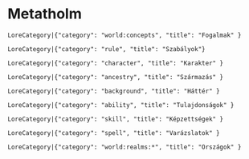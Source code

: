 # Metatholm

`LoreCategory|{"category": "world:concepts", "title": "Fogalmak" }`

`LoreCategory|{"category": "rule", "title": "Szabályok"}`

`LoreCategory|{"category": "character", "title": "Karakter" }`

`LoreCategory|{"category": "ancestry", "title": "Származás" }`

`LoreCategory|{"category": "background", "title": "Háttér" }`

`LoreCategory|{"category": "ability", "title": "Tulajdonságok" }`

`LoreCategory|{"category": "skill", "title": "Képzettségek" }`

`LoreCategory|{"category": "spell", "title": "Varázslatok" }`

`LoreCategory|{"category": "world:realms:*", "title": "Országok" }`

